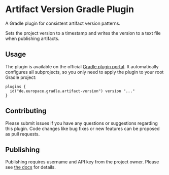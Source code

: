 # Artifact Version Gradle Plugin

A Gradle plugin for consistent artifact version patterns.

Sets the project version to a timestamp and writes the version to a text file when publishing artifacts.

## Usage

The plugin is available on the official [Gradle plugin portal](https://plugins.gradle.org/plugin/de.europace.gradle.artifact-version).
It automatically configures all subprojects, so you only need to apply the plugin to your root Gradle project:

    plugins {
      id("de.europace.gradle.artifact-version") version "..."
    }

## Contributing

Please submit issues if you have any questions or suggestions regarding this plugin.
Code changes like bug fixes or new features can be proposed as pull requests.

## Publishing

Publishing requires username and API key from the project owner. Please see [the docs](https://plugins.gradle.org/docs/submit) for details.
